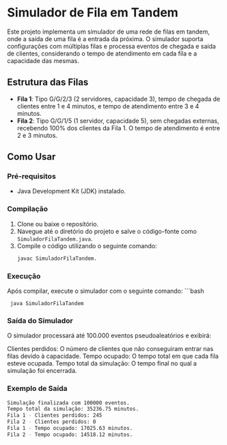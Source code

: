# Simulador de Fila em Tandem

Este projeto implementa um simulador de uma rede de filas em tandem, onde a saída de uma fila é a entrada da próxima. O simulador suporta configurações com múltiplas filas e processa eventos de chegada e saída de clientes, considerando o tempo de atendimento em cada fila e a capacidade das mesmas.

## Estrutura das Filas

- **Fila 1**: Tipo G/G/2/3 (2 servidores, capacidade 3), tempo de chegada de clientes entre 1 e 4 minutos, e tempo de atendimento entre 3 e 4 minutos.
- **Fila 2**: Tipo G/G/1/5 (1 servidor, capacidade 5), sem chegadas externas, recebendo 100% dos clientes da Fila 1. O tempo de atendimento é entre 2 e 3 minutos.

## Como Usar

### Pré-requisitos

- Java Development Kit (JDK) instalado.

### Compilação

1. Clone ou baixe o repositório.
2. Navegue até o diretório do projeto e salve o código-fonte como `SimuladorFilaTandem.java`.
3. Compile o código utilizando o seguinte comando:
   ```bash
   javac SimuladorFilaTandem.

### Execução

Após compilar, execute o simulador com o seguinte comando:
    ```bash
    
     java SimuladorFilaTandem


### Saída do Simulador

O simulador processará até 100.000 eventos pseudoaleatórios e exibirá:

Clientes perdidos: O número de clientes que não conseguiram entrar nas filas devido à capacidade.
Tempo ocupado: O tempo total em que cada fila esteve ocupada.
Tempo total da simulação: O tempo final no qual a simulação foi encerrada.

### Exemplo de Saída

```bash
Simulação finalizada com 100000 eventos.
Tempo total da simulação: 35236.75 minutos.
Fila 1 - Clientes perdidos: 245
Fila 2 - Clientes perdidos: 0
Fila 1 - Tempo ocupado: 17025.63 minutos.
Fila 2 - Tempo ocupado: 14518.12 minutos.


